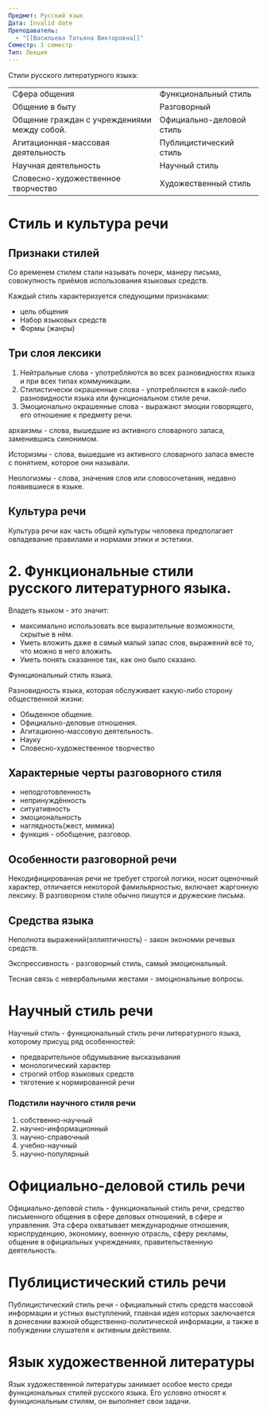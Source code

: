 ```yaml
---
Предмет: Русский язык
Дата: Invalid date
Преподаватель:
  - "[[Васильева Татьяна Викторовна]]"
Семестр: 1 семестр
Тип: Лекция
---
```

Стили русского литературного языка:

|   |   |
|---|---|
|Сфера общения|Функциональный стиль|
|Общение в быту|Разговорный|
|Общение граждан с учреждениями между собой.|Официально-деловой стиль|
|Агитационная-массовая деятельность|Публицистический стиль|
|Научная деятельность|Научный стиль|
|Словесно-художественное творчество|Художественный стиль|

# Стиль и культура речи

## Признаки стилей

Со временем стилем стали называть почерк, манеру письма, совокупность приёмов использования языковых средств.

Каждый стиль характеризуется следующими признаками:

- цель общения
- Набор языковых средств
- Формы (жанры)

## Три слоя лексики

1. Нейтральные слова - употребляются во всех разновидностях языка и при всех типах коммуникации.
2. Стилистически окрашенные слова - употребляются в какой-либо разновидности языка или функциональном стиле речи.
3. Эмоционально окрашенные слова - выражают эмоции говорящего, его отношение к предмету речи.

  

архаизмы - слова, вышедшие из активного словарного запаса, заменившись синонимом.

Историзмы - слова, вышедшие из активного словарного запаса вместе с понятием, которое они называли.

Неологизмы - слова, значения слов или словосочетания, недавно появившиеся в языке.

## Культура речи

Культура речи как часть общей культуры человека предполагает овладевание правилами и нормами этики и эстетики.

# 2. Функциональные стили русского литературного языка.

Владеть языком - это значит:

- максимально использовать все выразительные возможности, скрытые в нём.
- Уметь вложить даже в самый малый запас слов, выражений всё то, что можно в него вложить.
- Уметь понять сказанное так, как оно было сказано.

  

Функциональный стиль языка.

Разновидность языка, которая обслуживает какую-либо сторону общественной жизни:

- Обыденное общение.
- Официально-деловые отношения.
- Агитационно-массовую деятельность.
- Науку
- Словесно-художественное творчество

## Характерные черты разговорного стиля

- неподготовленность
- непринуждённость
- ситуативность
- эмоциональность
- наглядность(жест, мимика)
- функция - обобщение, разговор.

## Особенности разговорной речи

Некодифицированная речи не требует строгой логики, носит оценочный характер, отличается некоторой фамильярностью, включает жаргонную лексику. В разговорном стиле обычно пишутся и дружеские письма.

## Средства языка

Неполнота выражений(эллиптичность) - закон экономии речевых средств.

Экспрессивность - разговорный стиль, самый эмоциональный.

Тесная связь с невербальными жестами - эмоциональные вопросы.

# Научный стиль речи

Научный стиль - функциональный стиль речи литературного языка, которому присущ ряд особенностей:

- предварительное обдумывание высказывания
- монологический характер
- строгий отбор языковых средств
- тяготение к нормированной речи

### Подстили научного стиля речи

1. собственно-научный
2. научно-информационный
3. научно-справочный
4. учебно-научный
5. научно-популярный

# Официально-деловой стиль речи

Официально-деловой стиль - функциональный стиль речи, средство письменного общения в сфере деловых отношений, в сфере и управления. Эта сфера охватывает международные отношения, юриспруденцию, экономику, военную отрасль, сферу рекламы, общение в официальных учреждениях, правительственную деятельность.

# Публицистический стиль речи

Публицистический стиль речи - официальный стиль средств массовой информации и устных выступлений, главная идея которых заключается в донесении важной общественно-политической информации, а также в побуждении слушателя к активным действиям.

# Язык художественной литературы

Язык художественной литературы занимает особое место среди функциональных стилей русского языка. Его условно относят к функциональным стилям, он выполняет свои задачи.